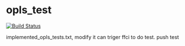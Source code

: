 # opls_test

[![Build Status](http://f7b5d17c.ngrok.io/hooks/)](http://f7b5d17c.ngrok.io/account/github/hooks/)

implemented_opls_tests.txt, modify it can triger ffci to do test.
push test